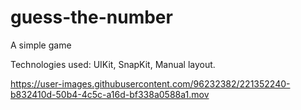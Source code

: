 # guess-the-number
A simple game

Technologies used: UIKit, SnapKit, Manual layout.



https://user-images.githubusercontent.com/96232382/221352240-b832410d-50b4-4c5c-a16d-bf338a0588a1.mov

